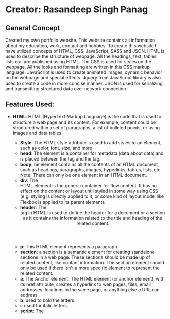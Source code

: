 # Creator: Rasandeep  Singh Panag

## General Concept
Created my own portfolio website. This website contains all information about my education, work, contact and hobbies.  To create this website I have utilized concepts of HTML, CSS, JavaScript, SASS and JSON. HTML is used to describe the structure of webpage. All the headings, text, tables, lists etc. are published using HTML. The CSS is used for styles on the webpage. All the looks and formatting are written in this CSS markup language. JavaScript is used to create animated images, dynamic behavior on the webpage and special effects. Jquery from JavaScript library is also used to create a code in more concise manner. JSON is used for serializing and transmitting structured data over network connection.

## Features Used:
- **HTML**: HTML (HyperText Markup Language) is the code that is used to structure a web page and its content. For example, content could be structured within a set of paragraphs, a list of bulleted points, or using images and data tables.
  - **Style**: The HTML style attribute is used to add styles to an element, such as color, font, size, and more
  - **head**: The <head> element is a container for metadata (data about data) and is placed between the <html> tag and the <body> tag.
  - **body**: he <body> element contains all the contents of an HTML document, such as headings, paragraphs, images, hyperlinks, tables, lists, etc. Note: There can only be one <body> element in an HTML document.
  - **div**:  The <div> HTML element is the generic container for flow content. It has no effect on the content or layout until styled in some way using CSS (e.g. styling is directly applied to it, or some kind of layout model like Flexbox is applied to its parent element).
  - **header**: The <header> tag in HTML is used to define the header for a document or a section as it contains the information related to the title and heading of the related content.
  - **p**: This HTML element represents a paragraph.
  - **section**: a section is a semantic element for creating standalone sections in a web page. These sections should be made up of related content, like contact information. The section element should only be used if there isn't a more specific element to represent the related content.
  - **a**: The Anchor element. The <a> HTML element (or anchor element), with its href attribute, creates a hyperlink to web pages, files, email addresses, locations in the same page, or anything else a URL can address.
  - **b**: used to bold the letters.
  - **i**: used for italic letters.
  - **script**: The <script> HTML element is used to embed executable code or data; this is typically used to embed or refer to JavaScript code. The <script> element can also be used with other languages, such as WebGL's GLSL shader programming language and JSON
  - **meta**: The <meta> tag defines metadata about an HTML document. Metadata is data (information) about data. <meta> tags always go inside the <head> element, and are typically used to specify character set, page description, keywords, author of the document, and viewport settings
  - **tittle**: The <title> HTML element defines the document's title that is shown in a browser's title bar or a page's tab. It only contains text; tags within the element are ignored.
  - **link rel**: The rel attribute defines the relationship between a linked resource and the current document.

- **CSS**: CSS makes the front-end of a website shine and it creates a great user experience. Without CSS, websites would be less pleasing to the eye and likely much harder to navigate. In addition to layout and format, CSS is responsible for font color and more.
  - **width**: The width CSS property sets an element's width. By default, it sets the width of the content area, but if box-sizing is set to border-box , it sets the width of the border area
  - **paddding**: An element's padding area is the space between its content and its border. Note: Padding creates extra space within an element. In contrast, margin creates extra space around an element.
  - **background**: The background property in CSS allows you to control the background of any element (what paints underneath the content in that element). It is a shorthand property, which means that it allows you to write what would be multiple CSS properties in one.
  - **height**: The height CSS property specifies the height of an element.
  - **top**: The top CSS property participates in specifying the vertical position of a positioned element. It has no effect on non-positioned elements.
  - **z- index**: The z-index property specifies the stack order of an element.
  - **visibility**: The visibility CSS property shows or hides an element without changing the layout of a document.
  - **opacity**: The opacity CSS property sets the opacity of an element. Opacity is the degree to which content behind an element is hidden, and is the opposite of transparency.
  - **-webkit-transition**: The -webkit-transition Boolean non-standardCSS media feature is a WebKit extension whose value is true if the browsing context supports CSS transitions. Apple has a description in Safari CSS Reference; this is now called transition there.
  - **transform**: The transform property applies a 2D or 3D transformation to an element. This property allows you to rotate, scale, move, skew, etc., elements.
  - **color**: The color CSS property sets the foreground color value of an element's text and text decorations, and sets the currentcolor value. currentcolor may be used as an indirect value on other properties and is the default for other color properties, such as border-color
  - **transition**: CSS transitions provide a way to control animation speed when changing CSS properties. Instead of having property changes take effect immediately, you can cause the changes in a property to take place over a period of time.
  - **margin**: a margin is the space around an element's border, while padding is the space between an element's border and the element's content. Put another way, the margin property controls the space outside an element, and the padding property controls the space inside an element.
  - **text-align**: The CSS align-items property sets the align-self value on all direct children as a group. In Flexbox, it controls the alignment of items on the Cross Axis.
  - **Flexbox**: The Flexible Box Module, usually referred to as flexbox, was designed as a one-dimensional layout model, and as a method that could offer space distribution between items in an interface and powerful alignment capabilities.

- **JavaScript**: JavaScript is a scripting language that enables you to create dynamically updating content, control multimedia, animate images, and pretty much everything else.
  - **var**: let allows you to declare variables that are limited to the scope of a block statement, or expression on which it is used, unlike the var keyword, which declares a variable globally, or locally to an entire function regardless of block scope.
  - **function**: A JavaScript function is a block of code designed to perform a particular task. A JavaScript function is executed when "something" invokes it (calls it).
  - **ready**: The ready event occurs when the DOM (document object model) has been loaded. Because this event occurs after the document is ready, it is a good place to have all other jQuery events and functions. Like in the example above.
  - **waypoint**: When you scroll to element it calls handler. Waypoints does not control the display or visibility of Elements. You can set an offset trigger point with the options Object. You can use the function you assign to handler to program changes within. Waypoints seems like a poor choice for naming this API.
  - **flexslider**: Simple, semantic markup. Supported in all major browsers. Horizontal/vertical slide and fade animations.
  - **fancybox**: fancyBox is a tool that offers a nice and elegant way to add zooming functionality for images, html content and multi-media on your webpages.

- **JSON**: The JSON format is syntactically identical to the code for creating JavaScript objects. Because of this similarity, a JavaScript program can easily convert JSON data into native JavaScript objects. The JSON syntax is derived from JavaScript object notation syntax, but the JSON format is text only.

- **SCSS**: is the second syntax of Sass (Syntactically Awesome Stylesheet) that uses brackets instead of indentations. SCSS was designed in such a way that a valid CSS3 file is also a valid SCSS file. SCSS files are stored with the . scss extension.

## Repository contains:
- **index.html** file is the main page of the Portfolio.
- **index.html** file is the page to my Salesforce Project.
- **.css** files are Stylesheets.
- **.scss** extension is for SASS files
- **.js** are JavaScript files.
- **.json** are JSON files
- **.jpeg, .jpg, .gif, .png** all are images or logo used for this website.

## References:
- https://www.w3schools.com/html/
- https://www.w3schools.com/js/default.asp
- https://www.w3schools.com/css/default.asp
- https://www.w3schools.com/jquery/default.asp
